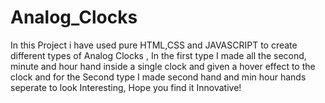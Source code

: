 # Analog_Clocks

In this Project i have used pure HTML,CSS and JAVASCRIPT to create different types of Analog Clocks ,
In the first type I made all the second, minute and hour hand inside a single clock and given a hover effect to the clock and for the Second type I made second hand and min hour hands seperate to look Interesting,
Hope you find it Innovative!
